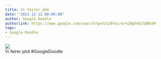 ```yaml
---
title: Vi feirer phở
date: "2021-12-12 00:00:00"
author: Google Doodle
authorlink: https://www.google.com/search?q=Vi%20feirer%20ph%E1%BB%9F
tags:
- Google-Doodle
---
```

<img src="https://www.google.com/logos/doodles/2021/celebrating-pho-6753651837109159.4-law.gif" referrerpolicy="no-referrer"><br>Vi feirer phở #GoogleDoodle